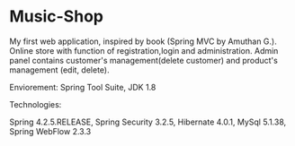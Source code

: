 # Music-Shop

My first web application, inspired by book (Spring MVC by Amuthan G.). Online store with function of registration,login and administration. Admin panel contains customer's management(delete customer) and product's management (edit, delete).

Enviorement:
Spring Tool Suite, JDK 1.8

Technologies:

Spring 4.2.5.RELEASE, Spring Security 3.2.5, Hibernate 4.0.1, MySql 5.1.38, Spring WebFlow 2.3.3


